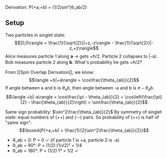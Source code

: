 Derivation: P(+a;+b) = (1/2)sin²(θ_ab/2)
## Setup
Two particles in singlet state:
$$|0,0\rangle = \frac{1}{\sqrt{2}}|+z,-z\rangle - \frac{1}{\sqrt{2}}|-z,+z\rangle$$
Alice measures particle 1 along **a** → gets +ℏ/2. Particle 2 collapses to |-a⟩.
Bob measures particle 2 along **b**. What's probability he gets +ℏ/2?

From [[Spin Overlap Derivation]], we know:
$$\langle +b|+a\rangle = \cos\frac{\theta_{ab}}{2}$$
If angle between a and b is $θ_ab$, then angle between -a and b is $π - θ_ab$.
$$\langle +b|-a\rangle = \cos\frac{\pi - \theta_{ab}}{2} = \cos\left(\frac{\pi}{2} - \frac{\theta_{ab}}{2}\right) = \sin\frac{\theta_{ab}}{2}$$

Same sign probability: $\sin^2\frac{\theta_{ab}}{2}$
By symmetry of singlet state: equal numbers of (++) and (--) pairs. So probability of (++) is half of "same sign":
$$\boxed{P(+a;+b) = \frac{1}{2}\sin^2\frac{\theta_{ab}}{2}}$$
- θ_ab = 0: P = 0 ✓ (if particle 1 is +a, particle 2 is -a)
- θ_ab = 90°: P = (1/2)·(1/√2)² = 1/4
- θ_ab = 180°: P = (1/2)·1² = 1/2 ✓